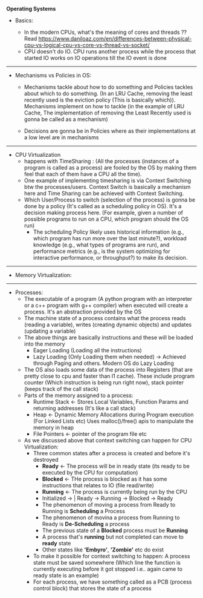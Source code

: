 **Operating Systems**

- Basics:

  - In the modern CPUs, what's the meaning of cores and threads ?? Read https://www.daniloaz.com/en/differences-between-physical-cpu-vs-logical-cpu-vs-core-vs-thread-vs-socket/  
  - CPU doesn't do IO. CPU runs another process while the process that started IO works on IO operations till the IO event is done

--------------------------------------------------------------------------------
- Mechanisms vs Policies in OS:
  
  - Mechanisms tackle about how to do something and Policies tackles about which to do something. (In an LRU Cache, removing the least recently used is the eviction policy (This is basically which)). Mechanisms implement on how to tackle (in the example of LRU Cache, The implementation of removing the Least Recently used is gonna be called as a mechanism)
  
  - Decisions are gonna be in Policies where as their implementations at a low level are in mechanisms

--------------------------------------------------------------------------------
- CPU Virtualization
  - happens with TimeSharing : (All the processes (instances of a program is called as a process) are fooled by the OS by making them feel that each of them have a CPU all the time). 
  - One example of implementing timesharing is via Context Switching btw the processes/users. Context Switch is basically a mechanism here and Time Sharing can be achieved with Context Switching. 
  - Which User/Process to switch (selection of the process) is gonna be done by a policy (It's called as a scheduling policy in OS). It's a decision making process here. (For example, given a number of possible programs to run on a CPU, which program should the OS run)
    - The scheduling Policy likely uses historical information (e.g., which program has run more over the last minute?), workload knowledge (e.g., what types of programs are run), and performance metrics (e.g., is the system optimizing for interactive performance, or throughput?) to make its decision.
________________________________________________________________________________
- Memory Virtualization:

---------------------------------------------------------------------------------

- Processes:
  - The executable of a program (A python program with an interpreter or a c++ program with g++ compiler) when executed will create a process. It's an abstraction provided by the OS
  - The machine state of a process contains what the process reads (reading a variable), writes (creating dynamic objects) and updates (updating a variable)
  - The above things are basically instructions and these will be loaded into the memory
    - Eager Loading (Loading all the instructions)
    - Lazy Loading (Only Loading them when needed) -> Achieved through Paging and others. Modern OS do Lazy Loading
  - The OS also loads some data of the process into Registers (that are pretty close to cpu and faster than l1 cache). These include program counter (Which instruction is being run right now), stack pointer (keeps track of the call stack)
  - Parts of the memory assigned to a process:
    - Runtime Stack <- Stores Local Variables, Function Params and returning addresses (It's like a call stack)
    - Heap <- Dynamic Memory Allocations during Program execution (For Linked Lists etc) Uses malloc()/free() apis to manipulate the memory in heap
    - File Pointers <- pointer of the program file etc
  - As we discussed above that context switching can happen for CPU Virtualization:
    -  Three common states after a process is created and before it's destroyed
       -  **Ready** <- The process will be in ready state (its ready to be executed by the CPU for computation)
       -  **Blocked** <- THe process is blocked as it has some instructions that relates to IO (file read/write)
       -  **Running** <- The process is currently being run by the CPU
       -  Initialized -> |  Ready -> Running -> Blocked -> Ready
       -  The phenomenon of moving a process from Ready to Running is **Scheduling** a Process
       -  The phenomenon of movina a process from Running to Ready is **De-Scheduling** a process
       - The previous state of a **Blocked** process must be **Running**
       - A process that's **running** but not completed can move to **ready** state
       - Other states like **'Embyro'**, **'Zombie'** etc do exist
    - To make it possible for context switching to happen: A process state must be saved somewhere (Which line the function is currently executing before it got stopped i.e.. again came to ready state is an example)
    - For each process, we have something called as a PCB (process control block) that stores the state of a process
